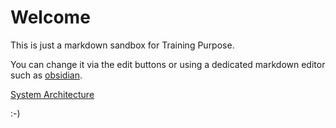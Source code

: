 # Welcome

This is just a markdown sandbox for Training Purpose.

You can change it via the edit buttons or using a dedicated markdown editor such as [obsidian](https://obsidian.md/).

[System Architecture](system-architecture.md)

:-)
